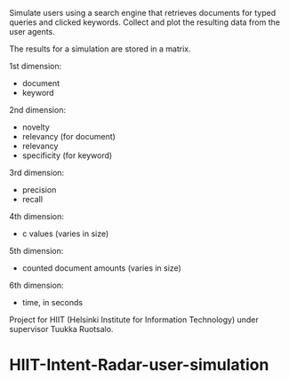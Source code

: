 Simulate users using a search engine that retrieves documents for typed queries and clicked keywords. Collect and plot the resulting data from the user agents.

The results for a simulation are stored in a matrix.

1st dimension:
- document
- keyword

2nd dimension:
- novelty
- relevancy
(for document)
- relevancy
- specificity
(for keyword)

3rd dimension:
- precision
- recall

4th dimension:
- c values
(varies in size)

5th dimension:
- counted document amounts
(varies in size)

6th dimension:
- time, in seconds

Project for HIIT (Helsinki Institute for Information Technology) under supervisor Tuukka Ruotsalo.
# HIIT-Intent-Radar-user-simulation
